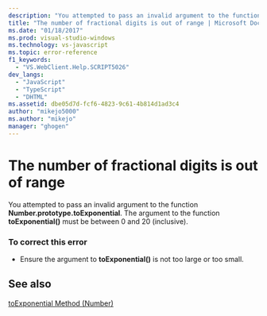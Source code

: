 ```yaml
---
description: "You attempted to pass an invalid argument to the function Number.prototype.toExponential."
title: "The number of fractional digits is out of range | Microsoft Docs"
ms.date: "01/18/2017"
ms.prod: visual-studio-windows
ms.technology: vs-javascript
ms.topic: error-reference
f1_keywords: 
  - "VS.WebClient.Help.SCRIPT5026"
dev_langs: 
  - "JavaScript"
  - "TypeScript"
  - "DHTML"
ms.assetid: dbe05d7d-fcf6-4823-9c61-4b814d1ad3c4
author: "mikejo5000"
ms.author: "mikejo"
manager: "ghogen"
---
```

# The number of fractional digits is out of range
You attempted to pass an invalid argument to the function **Number.prototype.toExponential**. The argument to the function **toExponential()** must be between 0 and 20 (inclusive).  
  
### To correct this error  
  
- Ensure the argument to **toExponential()** is not too large or too small.  
  
## See also  
 [toExponential Method (Number)](https://developer.mozilla.org/docs/Web/JavaScript/Reference/Global_Objects/Number/toexponential)
